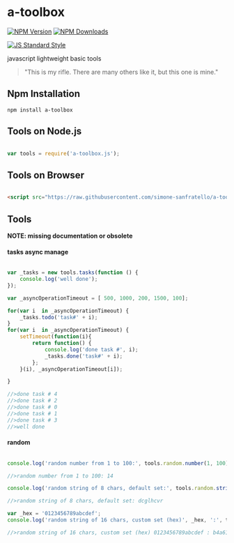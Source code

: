 # a-toolbox

[![NPM Version](http://img.shields.io/npm/v/a-toolbox.svg?style=flat)](https://www.npmjs.org/package/a-toolbox)
[![NPM Downloads](https://img.shields.io/npm/dm/a-toolbox.svg?style=flat)](https://www.npmjs.org/package/a-toolbox)

[![JS Standard Style](https://img.shields.io/badge/code%20style-standard-brightgreen.svg)](http://standardjs.com/)

javascript lightweight basic tools

> "This is my rifle. There are many others like it, but this one is mine."

## Npm Installation

````
npm install a-toolbox
````

## Tools on Node.js

```js

var tools = require('a-toolbox.js');

```

## Tools on Browser

```html

<script src="https://raw.githubusercontent.com/simone-sanfratello/a-toolbox/master/main.js"></script>

```

## Tools

**NOTE: missing documentation or obsolete**

#### tasks async manage

```js

var _tasks = new tools.tasks(function () {
    console.log('well done');
});

var _asyncOperationTimeout = [ 500, 1000, 200, 1500, 100];

for(var i  in _asyncOperationTimeout) {
    _tasks.todo('task#' + i);
}
for(var i  in _asyncOperationTimeout) {
    setTimeout(function(i){
        return function() {
            console.log('done task #', i);
            _tasks.done('task#' + i);
        };
    }(i), _asyncOperationTimeout[i]);

}

//>done task # 4
//>done task # 2
//>done task # 0
//>done task # 1
//>done task # 3
//>well done

```


#### random

```js

console.log('random number from 1 to 100:', tools.random.number(1, 100));

//>random number from 1 to 100: 14

console.log('random string of 8 chars, default set:', tools.random.string(8));

//>random string of 8 chars, default set: dcglhcvr

var _hex = '0123456789abcdef';
console.log('random string of 16 chars, custom set (hex)', _hex, ':', tools.random.string(16, _hex));

//>random string of 16 chars, custom set (hex) 0123456789abcdef : b4a61c1af5360fd4

```